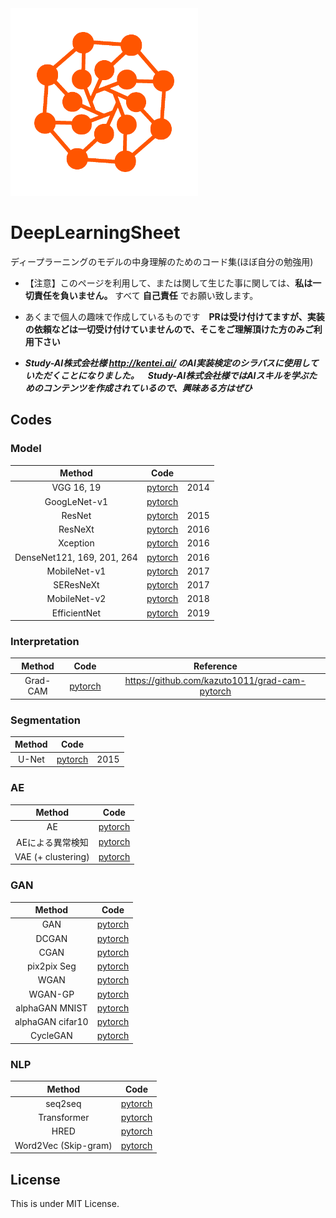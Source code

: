 
<img src="icons/dl_icon_trans.png" width=300>

# DeepLearningSheet

ディープラーニングのモデルの中身理解のためのコード集(ほぼ自分の勉強用)

- 【注意】このページを利用して、または関して生じた事に関しては、**私は一切責任を負いません。** すべて **自己責任** でお願い致します。
- あくまで個人の趣味で作成しているものです　**PRは受け付けてますが、実装の依頼などは一切受け付けていませんので、そこをご理解頂けた方のみご利用下さい**

- ***Study-AI株式会社様 http://kentei.ai/ のAI実装検定のシラバスに使用していただくことになりました。　Study-AI株式会社様ではAIスキルを学ぶためのコンテンツを作成されているので、興味ある方はぜひ***


## Codes

### Model

| Method | Code | |
|:---:|:---:|:---:|
| VGG 16, 19| [pytorch](notes_pytorch/ImgRec/VGG_cifar10_pytorch.ipynb)  | 2014
| GoogLeNet-v1 | [pytorch](pytorch/googletnetv1_pytorch.ipynb) 
| ResNet | [pytorch](notes_pytorch/ImgRec/ResNet_cifar10_pytorch.ipynb) | 2015
| ResNeXt | [pytorch](notes_pytorch/ImgRec/ResNeXt_cifar10_pytorch.ipynb) | 2016
| Xception| [pytorch](notes_pytorch/ImgRec/Xception_cifar10_pytorch.ipynb)  | 2016
| DenseNet121, 169, 201, 264| [pytorch](notes_pytorch/ImgRec/DenseNet_cifar10_pytorch.ipynb) | 2016
| MobileNet-v1 | [pytorch](notes_pytorch/ImgRec/MobileNet_v1_cifar10_pytorch.ipynb) | 2017
| SEResNeXt | [pytorch](notes_pytorch/ImgRec/SEResNeXt_cifar10_pytorch.ipynb) | 2017 
| MobileNet-v2 | [pytorch](notes_pytorch/ImgRec/MobileNet_v2_cifar10_pytorch.ipynb) | 2018
| EfficientNet | [pytorch](notes_pytorch/ImgRec/EfficientNet_cifar10_pytorch.ipynb) | 2019

###  Interpretation

| Method |  Code | Reference
|:---:|:---:|:---:|
| Grad-CAM | [pytorch](notes_pytorch/Interpretation/GradCAM_STL10_pytorch.ipynb) | https://github.com/kazuto1011/grad-cam-pytorch


### Segmentation

| Method | Code | |
|:---:|:---:|:---:|
| U-Net|  [pytorch](notes_pytorch/ImgSeg/UNet_VOC2012_pytorch.ipynb) | 2015


### AE
| Method | Code |
|:---:|:---:|
| AE |  [pytorch](notes_pytorch/AE/AE_MNIST_pytorch.ipynb)
| AEによる異常検知 | [pytorch](notes_pytorch/AE/AE_AnormalyDetection_MNIST_pytorch.ipynb)
| VAE (+ clustering)|  [pytorch](notes_pytorch/AE/VAE_MNIST_pytorch.ipynb)

### GAN
| Method | Code | 
|:---:|:---:|
| GAN | [pytorch](notes_pytorch/GAN/GAN_Cifar10_pytorch.ipynb) 
| DCGAN | [pytorch](notes_pytorch/GAN/DCGAN_Cifar10_pytorch.ipynb) 
| CGAN | [pytorch](notes_pytorch/GAN/CGAN_pytorch.ipynb) 
| pix2pix Seg | [ pytorch](pytorch/Pix2pix_Seg_pytorch.ipynb)
| WGAN | [pytorch](notes_pytorch/GAN/WGAN_Cifar10_pytorch.ipynb)
| WGAN-GP | [pytorch](notes_pytorch/GAN/WGANGP_Cifar10_pytorch.ipynb) 
| alphaGAN MNIST | [ pytorch](pytorch/alphaGAN_mnist_pytorch.py)
| alphaGAN cifar10 | [ pytorch](pytorch/alphaGAN_cifar10_pytorch.py)
| CycleGAN | [ pytorch](pytorch/CycleGAN_pytorch.ipynb) 


### NLP
| Method | Code | 
|:---:|:---:|
| seq2seq | [ pytorch](pytorch/Seq2seq_pytorch.ipynb)
| Transformer | [ pytorch](pytorch/Transformer_pytorch.ipynb)
| HRED | [ pytorch](pytorch/HRED_pytorch_sand.ipynb) 
| Word2Vec (Skip-gram)| [ pytorch](pytorch/Word2vec_pytorch.ipynb) |


## License

This is under MIT License.
